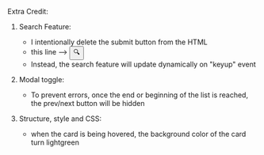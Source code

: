 Extra Credit:

1. Search Feature:
   - I intentionally delete the submit button from the HTML 
   - this line --> <input type="submit" value="&#x1F50D;" id="search-submit" class="search-submit">
   - Instead, the search feature will update dynamically on "keyup" event

2. Modal toggle:
   - To prevent errors, once the end or beginning of the list is reached, the prev/next button will be hidden

3. Structure, style and CSS:
   - when the card is being hovered, the background color of the card turn lightgreen